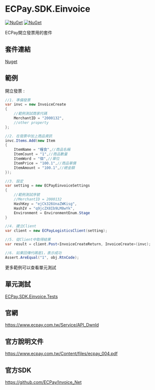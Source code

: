 # ECPay.SDK.Einvoice

[![NuGet](https://img.shields.io/nuget/v/ECPay.SDK.Einvoice.svg)](https://www.nuget.org/packages/ECPay.SDK.Einvoice)
[![NuGet](https://img.shields.io/nuget/dt/ECPay.SDK.Einvoice.svg)](https://www.nuget.org/packages/ECPay.SDK.Einvoice)

ECPay開立發票用的套件

## 套件連結

[Nuget](https://www.nuget.org/packages/ECPay.SDK.Einvoice)

## 範例

開立發票 :

```csharp
//1. 準備發票
var invc = new InvoiceCreate
{
    //範例測試商家代碼
    MerchantID = "2000132",
    //other property
};

//2. 在發票中加上商品資訊
invc.Items.Add(new Item
{
    ItemName = "糧食",//商品名稱
    ItemCount = "1",//商品數量
    ItemWord = "個",//單位
    ItemPrice = "100.1",//商品單價
    ItemAmount = "100.1",//總金額
});

//3. 設定
var setting = new ECPayEinvoiceSettings
{
    //範例測試序號
    //MerchantID = 2000132
    HashKey = "ejCk326UnaZWKisg",
    HashIV = "q9jcZX8Ib9LM8wYk",
    Environment = EnvironmentEnum.Stage
}

//4. 建立Client
var client = new ECPayLogisticsClient(setting);

//5. 從Client中取得結果
var result = client.Post<InvoiceCreateReturn, InvoiceCreate>(invc);

//6. 如果回傳代碼是1，表示成功
Assert.AreEqual("1", obj.RtnCode);
```

更多範例可以查看單元測試

## 單元測試

[ECPay.SDK.Einvoice.Tests](../ECPay.SDK.Einvoice.Tests)

## 官網

https://www.ecpay.com.tw/Service/API_Dwnld

## 官方說明文件

https://www.ecpay.com.tw/Content/files/ecpay_004.pdf

## 官方SDK

https://github.com/ECPay/Invoice_Net

